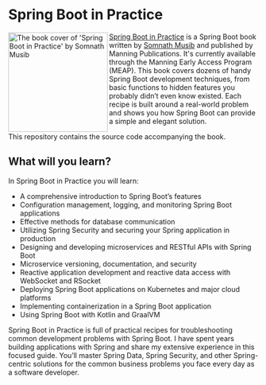 # Spring Boot in Practice

<a href="https://www.manning.com/books/spring-boot-in-practice?utm_source=musib&utm_medium=affiliate&utm_campaign=book_musib_spring_3_16_21&a_aid=musib&a_bid=27d46a98"><img src="https://github.com/spring-boot-in-practice/repo/blob/main/metadata/BookCover.png" alt="The book cover of 'Spring Boot in Practice' by Somnath Musib" align="left" height="200px" /></a>

[Spring Boot in Practice](https://www.manning.com/books/spring-boot-in-practice?utm_source=musib&utm_medium=affiliate&utm_campaign=book_musib_spring_3_16_21&a_aid=musib&a_bid=27d46a98) is a Spring Boot book written by [Somnath Musib](https://musib.github.io) and published by Manning Publications. It's currently available through the Manning Early Access Program (MEAP). This book covers dozens of handy Spring Boot development techniques, from basic functions to hidden features you probably didn’t even know existed. Each recipe is built around a real-world problem and shows you how Spring Boot can provide a simple and elegant solution.

This repository contains the source code accompanying the book.

## What will you learn?

In Spring Boot in Practice you will learn:

- A comprehensive introduction to Spring Boot’s features
- Configuration management, logging, and monitoring Spring Boot applications
- Effective methods for database communication
- Utilizing Spring Security and securing your Spring application in production
- Designing and developing microservices and RESTful APIs with Spring Boot
- Microservice versioning, documentation, and security
- Reactive application development and reactive data access with WebSocket and RSocket
- Deploying Spring Boot applications on Kubernetes and major cloud platforms
- Implementing containerization in a Spring Boot application
- Using Spring Boot with Kotlin and GraalVM

Spring Boot in Practice is full of practical recipes for troubleshooting common development problems with Spring Boot. I have spent years building applications with Spring and share my extensive experience in this focused guide. You’ll master Spring Data, Spring Security, and other Spring-centric solutions for the common business problems you face every day as a software developer.
